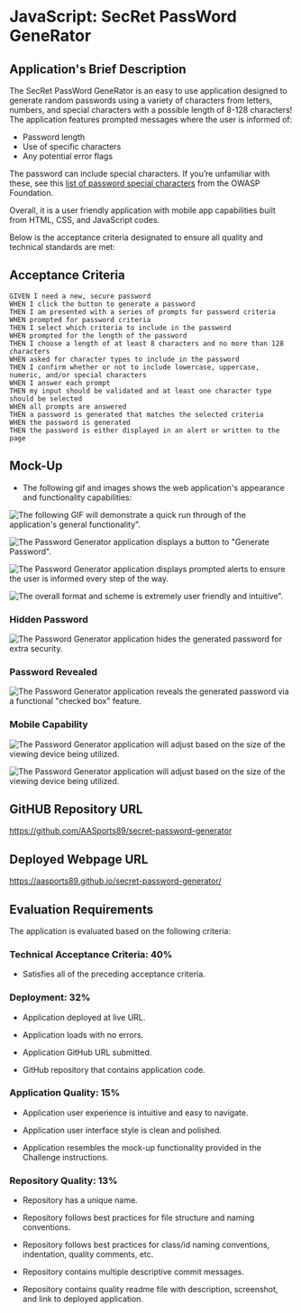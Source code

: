 # JavaScript: SecRet PassWord GeneRator

## Application's Brief Description

The SecRet PassWord GeneRator is an easy to use application designed to generate random passwords using a variety of characters from letters, numbers, and special characters with a possible length of 8-128 characters!
The application features prompted messages where the user is informed of:

* Password length
* Use of specific characters
* Any potential error flags

The password can include special characters. If you’re unfamiliar with these, see this [list of password special characters](https://www.owasp.org/index.php/Password_special_characters) from the OWASP Foundation.

Overall, it is a user friendly application with mobile app capabilities built from HTML, CSS, and JavaScript codes.

Below is the acceptance criteria designated to ensure all quality and technical standards are met:


## Acceptance Criteria

```
GIVEN I need a new, secure password
WHEN I click the button to generate a password
THEN I am presented with a series of prompts for password criteria
WHEN prompted for password criteria
THEN I select which criteria to include in the password
WHEN prompted for the length of the password
THEN I choose a length of at least 8 characters and no more than 128 characters
WHEN asked for character types to include in the password
THEN I confirm whether or not to include lowercase, uppercase, numeric, and/or special characters
WHEN I answer each prompt
THEN my input should be validated and at least one character type should be selected
WHEN all prompts are answered
THEN a password is generated that matches the selected criteria
WHEN the password is generated
THEN the password is either displayed in an alert or written to the page
```

## Mock-Up

* The following gif and images shows the web application's appearance and functionality capabilities:

![The following GIF will demonstrate a quick run through of the application's general functionality".](./assets/images/passgen.gif)

![The Password Generator application displays a button to "Generate Password".](./assets/images/passgen.jpg)

![The Password Generator application displays prompted alerts to ensure the user is informed every step of the way.](./assets/images/passgen-1.jpg)

![The overall format and scheme is extremely user friendly and intuitive".](./assets/images/passgen-2.jpg)

### Hidden Password

![The Password Generator application hides the generated password for extra security.](./assets/images/passgen-4.jpg)

### Password Revealed

![The Password Generator application reveals the generated password via a functional "checked box" feature.](./assets/images/passgen-5.jpg)

### Mobile Capability

![The Password Generator application will adjust based on the size of the viewing device being utilized.](./assets/images/passgen-6.jpg)

![The Password Generator application will adjust based on the size of the viewing device being utilized.](./assets/images/passgen-7.jpg)

## GitHUB Repository URL

https://github.com/AASports89/secret-password-generator

## Deployed Webpage URL

https://aasports89.github.io/secret-password-generator/

## Evaluation Requirements


The application is evaluated based on the following criteria: 

### Technical Acceptance Criteria: 40%

* Satisfies all of the preceding acceptance criteria.

### Deployment: 32%

* Application deployed at live URL.

* Application loads with no errors.

* Application GitHub URL submitted.

* GitHub repository that contains application code.

### Application Quality: 15%

* Application user experience is intuitive and easy to navigate.

* Application user interface style is clean and polished.

* Application resembles the mock-up functionality provided in the Challenge instructions.

### Repository Quality: 13%

* Repository has a unique name.

* Repository follows best practices for file structure and naming conventions.

* Repository follows best practices for class/id naming conventions, indentation, quality comments, etc.

* Repository contains multiple descriptive commit messages.

* Repository contains quality readme file with description, screenshot, and link to deployed application.

